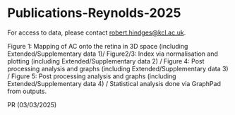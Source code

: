 # Publications-Reynolds-2025

For access to data, please contact robert.hindges@kcl.ac.uk.

Figure 1: Mapping of AC onto the retina in 3D space (including Extended/Supplementary data 1)/
Figure2/3: Index via normalisation and plotting (including Extended/Supplementary data 2) /
Figure 4: Post processing analysis and graphs (including Extended/Supplementary data 3) /
Figure 5: Post processing analysis and graphs (including Extended/Supplementary data 4) /
Statistical analysis done via GraphPad from outputs.

PR (03/03/2025)
